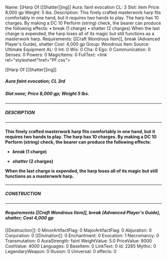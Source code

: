 Name: [[Harp Of [[Shatter]]ing]]
Aura: faint evocation
CL: 3
Slot: item
Price: 8,000 gp
Weight: 5 lbs.
Description: This finely crafted masterwork harp fits comfortably in one hand, but it requires two hands to play. The harp has 10 charges. By making a DC 10 Perform (string) check, the bearer can produce the following effects: • break (1 charge) • shatter (2 charges) When the last charge is expended, the harp loses all of its magic but still functions as a masterwork harp.
Requirements: [[Craft Wondrous Item]], break (Advanced Player's Guide), shatter
Cost: 4,000 gp
Group: Wondrous Item
Source: Ultimate Equipment
AL: 0
Int: 0
Wis: 0
Cha: 0
Ego: 0
Communication: 0
Senses: 0
Powers: 0
MagicItems: 0
FullText: <link rel="stylesheet"href="PF.css"><div class="heading"><p class="alignleft">[[Harp Of [[Shatter]]ing]]</p><div style="clear: both;"></div></div><div><h5><b>Aura </b>faint evocation; <b>CL </b>3rd</h5><h5><b>Slot </b>none; <b>Price </b>8,000 gp; <b>Weight </b>5 lbs.</h5></div><hr/><div><h5><b>DESCRIPTION</b></h5></div><hr/><div><h4><p>This finely crafted masterwork harp fits comfortably in one hand, but it requires two hands to play. The harp has 10 charges. By making a DC 10 Perform (string) check, the bearer can produce the following effects: </p><p><ul><li> <i>break</i> (1 charge) </p><p><li> <i>shatter</i> (2 charges)</ul> </p><p>When the last charge is expended, the harp loses all of its magic but still functions as a masterwork harp.</p></h4></div><hr/><div><h5><b>CONSTRUCTION</b></h5></div><hr/><div><h5><b>Requirements </b>[[Craft Wondrous Item]], <i>break (Advanced Player's Guide)</i>, <i>shatter</i>; <b>Cost </b>4,000 gp</h5></div>
[[Destruction]]: 0
MinorArtifactFlag: 0
MajorArtifactFlag: 0
Abjuration: 0
Conjuration: 0
[[Divination]]: 0
Enchantment: 0
Evocation: 1
Necromancy: 0
Transmutation: 0
AuraStrength: faint
WeightValue: 5.0
PriceValue: 8000
CostValue: 4000
Languages: 0
BaseItem: 0
LinkText: 0
id: 2285
Mythic: 0
LegendaryWeapon: 0
Illusion: 0
Universal: 0
effects: 0
